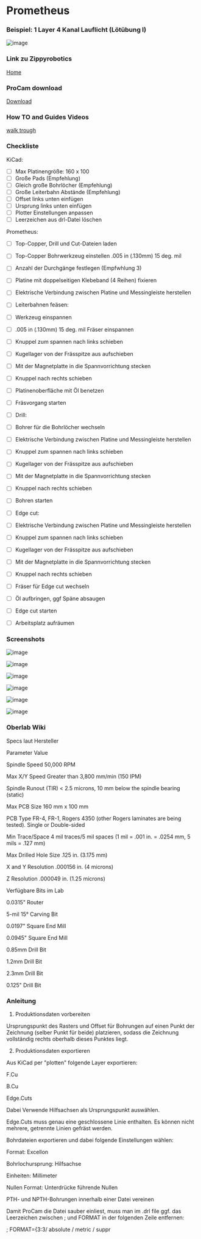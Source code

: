 # Prometheus

### Beispiel: 1 Layer 4 Kanal Lauflicht (Lötübung I)
![image](https://github.com/frankyhub/Prometheus/blob/main/Pix/4Kanal-LL.png)

### Link zu Zippyrobotics
[Home](https://www.zippyrobotics.com/)

### ProCam download
[Download](https://www.zippyrobotics.com/download/)

### How TO and Guides Videos
[walk trough](https://www.zippyrobotics.com/how-to/)


### Checkliste


KiCad:

- [ ] Max Platinengröße: 160 x 100
- [ ] Große Pads (Empfehlung)
- [ ] Gleich große Bohrlöcher (Empfehlung)
- [ ] Große Leiterbahn Abstände (Empfehlung)
- [ ] Offset links unten einfügen
- [ ] Ursprung links unten einfügen
- [ ] Plotter Einstellungen anpassen
- [ ] Leerzeichen aus drl-Datei löschen

Prometheus:

- [ ] Top-Copper, Drill und Cut-Dateien laden
- [ ] Top-Copper Bohrwerkzeug einstellen .005 in (.130mm) 15 deg. mil
- [ ] Anzahl der Durchgänge festlegen (Empfwhlung 3)
- [ ] Platine mit doppelseitigen Klebeband (4 Reihen) fixieren
- [ ] Elektrische Verbindung zwischen Platine und Messingleiste herstellen 
- [ ] Leiterbahnen feäsen:
- [ ] Werkzeug einspannen
- [ ] .005 in (.130mm) 15 deg. mil Fräser einspannen 
- [ ] Knuppel zum spannen nach links schieben 
- [ ] Kugellager von der Frässpitze aus aufschieben
- [ ] Mit der Magnetplatte in die Spannvorrichtung stecken
- [ ] Knuppel nach rechts schieben
- [ ] Platinenoberfläche mit Öl benetzen
- [ ] Fräsvorgang starten
- [ ] Drill:
- [ ] Bohrer für die Bohrlöcher wechseln
- [ ] Elektrische Verbindung zwischen Platine und Messingleiste herstellen 
- [ ] Knuppel zum spannen nach links schieben 
- [ ] Kugellager von der Frässpitze aus aufschieben
- [ ] Mit der Magnetplatte in die Spannvorrichtung stecken
- [ ] Knuppel nach rechts schieben
- [ ] Bohren starten 
- [ ] Edge cut: 
- [ ] Elektrische Verbindung zwischen Platine und Messingleiste herstellen 
- [ ] Knuppel zum spannen nach links schieben 
- [ ] Kugellager von der Frässpitze aus aufschieben
- [ ] Mit der Magnetplatte in die Spannvorrichtung stecken
- [ ] Knuppel nach rechts schieben
- [ ] Fräser für Edge cut wechseln
- [ ] Öl aufbringen, ggf Späne absaugen 
- [ ] Edge cut starten
- [ ] Arbeitsplatz aufräumen


### Screenshots

![image](https://github.com/frankyhub/Prometheus/blob/main/Pix/kicad1.png)

![image](https://github.com/frankyhub/Prometheus/blob/main/Pix/kicad2.png)

![image](https://github.com/frankyhub/Prometheus/blob/main/Pix/kicad4.png)

![image](https://github.com/frankyhub/Prometheus/blob/main/Pix/kicad5.png)

![image](https://github.com/frankyhub/Prometheus/blob/main/Pix/drill1.png)

![image](https://github.com/frankyhub/Prometheus/blob/main/Pix/Prom1.png)





### Oberlab Wiki

Specs laut Hersteller

Parameter	Value

Spindle Speed	50,000 RPM

Max X/Y Speed	Greater than 3,800 mm/min (150 IPM)

Spindle Runout (TIR)	< 2.5 microns, 10 mm below the spindle bearing (static)

Max PCB Size	160 mm x 100 mm

PCB Type	FR-4, FR-1, Rogers 4350 (other Rogers laminates are being tested). Single or Double-sided

Min Trace/Space	4 mil traces/5 mil spaces (1 mil = .001 in. = .0254 mm, 5 mils = .127 mm)

Max Drilled Hole Size	.125 in. (3.175 mm)

X and Y Resolution	.000156 in. (4 microns)

Z Resolution	.000049 in. (1.25 microns)

Verfügbare Bits im Lab

0.0315" Router

5-mil 15° Carving Bit

0.0197" Square End Mill

0.0945" Square End Mill

0.85mm Drill Bit

1.2mm Drill Bit

2.3mm Drill Bit

0.125" Drill Bit


### Anleitung
1. Produktionsdaten vorbereiten

Ursprungspunkt des Rasters und Offset für Bohrungen auf einen Punkt der Zeichnung (selber Punkt für beide) platzieren, sodass die Zeichnung vollständig rechts oberhalb dieses Punktes liegt.


2. Produktionsdaten exportieren

Aus KiCad per "plotten" folgende Layer exportieren:


F.Cu

B.Cu

Edge.Cuts

Dabei Verwende Hilfsachsen als Ursprungspunkt auswählen.


Edge.Cuts muss genau eine geschlossene Linie enthalten. Es können nicht mehrere, getrennte Linien gefräst werden.


Bohrdateien exportieren und dabei folgende Einstellungen wählen:


Format: Excellon

Bohrlochursprung: Hilfsachse

Einheiten: Millimeter

Nullen Format: Unterdrücke führende Nullen

PTH- und NPTH-Bohrungen innerhalb einer Datei vereinen

Damit ProCam die Datei sauber einliest, muss man im .drl file ggf. das Leerzeichen zwischen ; und FORMAT in der folgenden Zeile entfernen:


; FORMAT={3:3/ absolute / metric / suppr



